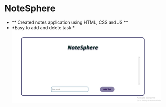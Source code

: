 # NoteSphere
* ** Created notes application using HTML, CSS and JS **
* *Easy to add and delete task *
![Notes application output ](op.PNG)
